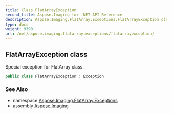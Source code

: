 ```yaml
---
title: Class FlatArrayException
second_title: Aspose.Imaging for .NET API Reference
description: Aspose.Imaging.FlatArray.Exceptions.FlatArrayException class. Special exception for FlatArray class
type: docs
weight: 9390
url: /net/aspose.imaging.flatarray.exceptions/flatarrayexception/
---
```

## FlatArrayException class

Special exception for FlatArray class.

```csharp
public class FlatArrayException : Exception
```

### See Also

* namespace [Aspose.Imaging.FlatArray.Exceptions](../../aspose.imaging.flatarray.exceptions/)
* assembly [Aspose.Imaging](../../)


